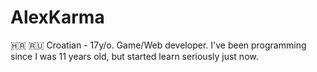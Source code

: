 # AlexKarma
🇭🇷 🇷🇺 Croatian - 17y/o. Game/Web developer. I've been programming since I was 11 years old, but started learn seriously just now.
